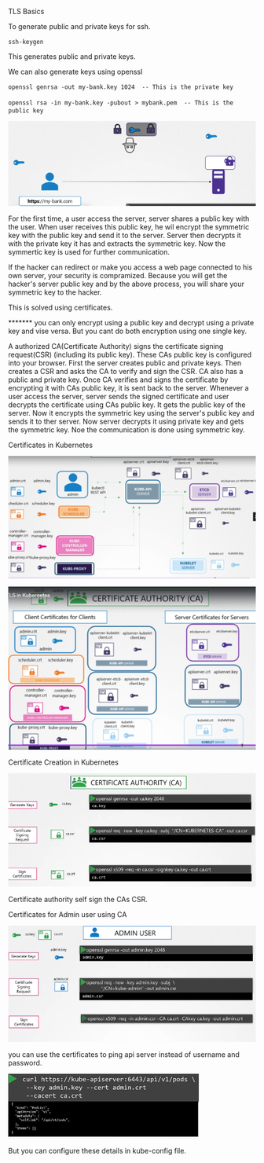
TLS Basics

To generate public and private keys for ssh. 

    ssh-keygen

This generates public and private keys. 

We can also generate keys using openssl

    openssl genrsa -out my-bank.key 1024  -- This is the private key

    openssl rsa -in my-bank.key -pubout > mybank.pem  -- This is the public key

![](2023-05-08-23-09-10.png)


For the first time, a user access the server, server shares a public key with the user. When user receives this public key, he wil encrypt the symmetric key with the public key and send it to the server. Server then decrypts it with the private key it has and extracts the symmetric key. Now the symmertic key is used for further communication.

If the hacker can redirect or make you access a web page connected to his own server, your security is compramized. Because you will get the hacker's server public key and by the above process, you will share your symmetric key to the hacker.

This is solved using certificates.

 *******  you can only encrypt using a public key and decrypt using a private key and vise versa. But you cant do both encryption using one single key.

A authorized CA(Certificate Authority) signs the certificate signing request(CSR) (including its public key). These CAs public key is configured into your browser. First the server creates public and private keys. Then creates a CSR and asks the CA to verify and sign the CSR. CA also has a public and private key. Once CA verifies and signs the certificate by encrypting it with CAs public key, it is sent back to the server. Whenever a user access the server, server sends the signed certificate and user decrypts the certificate using CAs public key. It gets the public key of the server. Now it encrypts the symmetric key using the server's public key and sends it to ther server. Now server decrypts it using private key and gets the symmetric key. Noe the communication is done using symmetric key.


Certificates in Kubernetes

![](2023-05-08-23-53-50.png)

![](2023-05-08-23-53-13.png)

Certificate Creation in Kubernetes


![](2023-05-08-23-57-18.png)

Certificate authority self sign the CAs CSR.


Certificates for Admin user using CA 

![](2023-05-09-00-02-05.png)

you can use the certificates to ping api server instead of username and password.

![](2023-05-09-23-37-02.png)

But you can configure these details in kube-config file.



